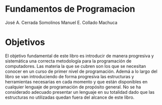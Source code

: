 # Fundamentos de Programacion
  José A. Cerrada Somolinos
  Manuel E. Collado Machuca

# Objetivos
El objetivo fundamental de este libro es introducir de manera progresiva y sistemática una correcta metodología para
la programación de computadores. Las materia la que se cubren son los que se necesitan conocer en un
curso de primer nivel de programación. Ademá a lo largo del libro se van introduciendo de forma progresiva
las estructuras y herramientas necesarias en cada momento y que están disponibles en cualquier lenguaje
de programación de propósito general. No se ha considerado adecuado presentar un lenguaje en su
totalidad dado que las estructuras no utilizadas quedan fuera del alcance de este libro.
